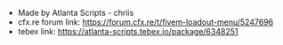 - Made by Atlanta Scripts - chriis
- cfx.re forum link: https://forum.cfx.re/t/fivem-loadout-menu/5247696
- tebex link: https://atlanta-scripts.tebex.io/package/6348251
